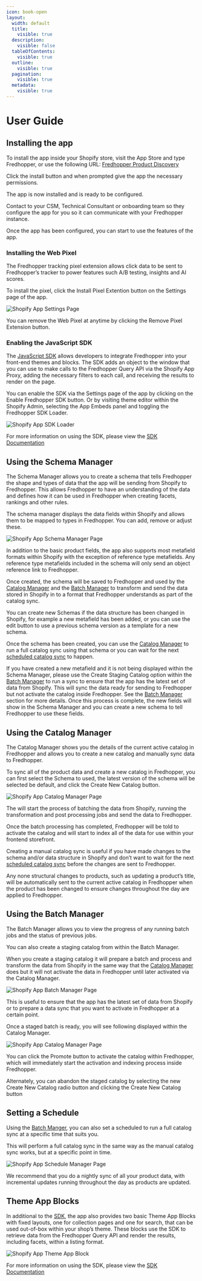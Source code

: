 ```yaml
---
icon: book-open
layout:
  width: default
  title:
    visible: true
  description:
    visible: false
  tableOfContents:
    visible: true
  outline:
    visible: true
  pagination:
    visible: true
  metadata:
    visible: true
---
```


# User Guide

## Installing the app

To install the app inside your Shopify store, visit the App Store and type Fredhopper, or use the following URL: [Fredhopper Product Discovery](https://apps.shopify.com/fredhopper-product-discovery)

Click the install button and when prompted give the app the necessary permissions.

The app is now installed and is ready to be configured.

Contact to your CSM, Technical Consultant or onboarding team so they configure the app for you so it can communicate with your Fredhopper instance.

Once the app has been configured, you can start to use the features of the app.

### Installing the Web Pixel

The Fredhopper tracking pixel extension allows click data to be sent to Fredhopper’s tracker to power features such A/B testing, insights and AI scores.

To install the pixel, click the Install Pixel Extention button on the Settings page of the app.

![Shopify App Settings Page](../../../images/shopify/settings.png)

You can remove the Web Pixel at anytime by clicking the Remove Pixel Extension button.

### Enabling the JavaScript SDK

The [JavaScript SDK](../sdk/README.md) allows developers to integrate Fredhopper into your front-end themes and blocks. The SDK adds an object to the window that you can use to make calls to the Fredhopper Query API via the Shopify App Proxy, adding the necessary filters to each call, and receiving the results to render on the page.

You can enable the SDK via the Settings page of the app by clicking on the Enable Fredhopper SDK button. Or by visiting theme editor within the Shopify Admin, selecting the App Embeds panel and toggling the Fredhopper SDK Loader.

![Shopify App SDK Loader](../../../images/shopify/sdk.png)

For more information on using the SDK, please view the [SDK Documentation](../sdk/README.md)

## Using the Schema Manager

The Schema Manager allows you to create a schema that tells Fredhopper the shape and types of data that the app will be sending from Shopify to Fredhopper. This allows Fredhopper to have an understanding of the data and defines how it can be used in Fredhopper when creating facets, rankings and other rules.

The schema manager displays the data fields within Shopify and allows them to be mapped to types in Fredhopper. You can add, remove or adjust these.

![Shopify App Schema Manager Page](../../../images/shopify/schema1.png)

In addition to the basic product fields, the app also supports most metafield formats within Shopify with the exception of reference type metafields. Any reference type metafields included in the schema will only send an object reference link to Fredhopper.

Once created, the schema will be saved to Fredhopper and used by the [Catalog Manager](#using-the-catalog-manager) and the [Batch Manager](#using-the-batch-manager) to transform and send the data stored in Shopify in to a format that Fredhopper understands as part of the catalog sync.

You can create new Schemas if the data structure has been changed in Shopify, for example a new metafield has been added, or you can use the edit button to use a previous schema version as a template for a new schema.

Once the schema has been created, you can use the [Catalog Manager](#using-the-catalog-manager) to run a full catalog sync using that schema or you can wait for the next [scheduled catalog sync](#setting-a-schedule) to happen.

If you have created a new metafield and it is not being displayed within the Schema Manager, please use the Create Staging Catalog option within the [Batch Manager](#using-the-batch-manager) to run a sync to ensure that the app has the latest set of data from Shopify. This will sync the data ready for sending to Fredhopper but not activate the catalog inside Fredhopper. See the [Batch Manager](#using-the-batch-manager) section for more details. Once this process is complete, the new fields will show in the Schema Manager and you can create a new schema to tell Fredhopper to use these fields.

## Using the Catalog Manager

The Catalog Manager shows you the details of the current active catalog in Fredhopper and allows you to create a new catalog and manually sync data to Fredhopper.

To sync all of the product data and create a new catalog in Fredhopper, you can first select the Schema to used, the latest version of the schema will be selected be default, and click the Create New Catalog button.

![Shopify App Catalog Manager Page](../../../images/shopify/catalog.png)

The will start the process of batching the data from Shopify, running the transformation and post processing jobs and send the data to Fredhopper.

Once the batch processing has completed, Fredhopper will be told to activate the catalog and will start to index all of the data for use within your frontend storefront.

Creating a manual catalog sync is useful if you have made changes to the schema and/or data structure in Shopify and don’t want to wait for the next [scheduled catalog sync](#setting-a-schedule) before the changes are sent to Fredhopper.

Any none structural changes to products, such as updating a product’s title, will be automatically sent to the current active catalog in Fredhopper when the product has been changed to ensure changes throughout the day are applied to Fredhopper.

## Using the Batch Manager

The Batch Manager allows you to view the progress of any running batch jobs and the status of previous jobs.

You can also create a staging catalog from within the Batch Manager.

When you create a staging catalog it will prepare a batch and process and transform the data from Shopify in the same way that the [Catalog Manager](#using-the-catalog-manager) does but it will not activate the data in Fredhopper until later activated via the Catalog Manager.

![Shopify App Batch Manager Page](../../../images/shopify/batch.png)

This is useful to ensure that the app has the latest set of data from Shopify or to prepare a data sync that you want to activate in Fredhopper at a certain point.

Once a staged batch is ready, you will see following displayed within the Catalog Manager.

![Shopify App Catalog Manager Page](../../../images/shopify/promotebatch.png)

You can click the Promote button to activate the catalog within Fredhopper, which will immediately start the activation and indexing process inside Fredhopper.

Alternately, you can abandon the staged catalog by selecting the new Create New Catalog radio button and clicking the Create New Catalog button

## Setting a Schedule

Using the [Batch Manger](#using-the-batch-manager), you can also set a scheduled to run a full catalog sync at a specific time that suits you.

This will perform a full catalog sync in the same way as the manual catalog sync works, but at a specific point in time.

![Shopify App Schedule Manager Page](../../../images/shopify/schedule.png)

We recommend that you do a nightly sync of all your product data, with incremental updates running throughout the day as products are updated.

## Theme App Blocks

In additional to the [SDK](../sdk/README.md), the app also provides two basic Theme App Blocks with fixed layouts, one for collection pages and one for search, that can be used out-of-box within your shop’s theme. These blocks use the SDK to retrieve data from the Fredhopper Query API and render the results, including facets, within a listing format.

![Shopify App Theme App Block](../../../images/shopify/themeappblock.png)

For more information on using the SDK, please view the [SDK Documentation](../sdk/README.md)
